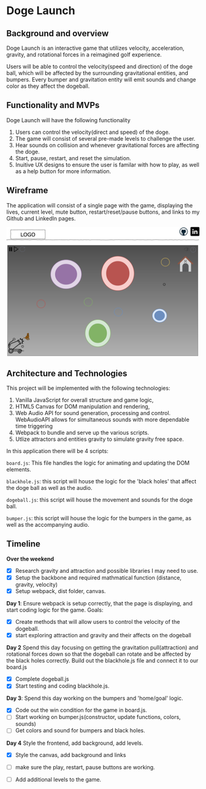 # Doge Launch

## Background and overview
Doge Launch is an interactive game that utilizes velocity, acceleration, gravity, and rotational forces in a reimagined golf experience.  

Users will be able to control the velocity(speed and direction) of the doge ball, which will be affected by the surrounding gravitational entities, and bumpers.  Every bumper and gravitation entity will emit sounds and change color as they affect the dogeball.  

## Functionality and MVPs
Doge Launch will have the following functionality
1. Users can control the velocity(direct and speed) of the doge.
2. The game will consist of several pre-made levels to challenge the user.
3. Hear sounds on collision and whenever gravitational forces are affecting the doge.
4. Start, pause, restart, and reset the simulation.
5. Inuitive UX designs to ensure the user is familar with how to play, as well as a help button for more information.  

## Wireframe
The application will consist of a single page with the game, displaying the lives, current level, mute button, restart/reset/pause buttons, and links to my Github and LinkedIn pages.  

![wire-frame](assets/images/wireframe.png)


## Architecture and Technologies
This project will be implemented with the following technologies:

1. Vanilla JavaScript for overall structure and game logic,
2. HTML5 Canvas for DOM manipulation and rendering,
3. Web Audio API for sound generation, processing and control. WebAudioAPI allows for simultaneous sounds with more dependable time triggering
4. Webpack to bundle and serve up the various scripts.
5. Utlize attractors and entities gravity to simulate gravity free space. 

In this application there will be 4 scripts: 

``board.js``: This file handles the logic for animating and updating the DOM elements.

```blackhole.js```: this script will house the logic for the 'black holes' that affect the doge ball as well as the audio.

```dogeball.js```: this script will house the movement and sounds for the doge ball.

```bumper.js```: this script will house the logic for the bumpers in the game, as well as the accompanying audio.

## Timeline

**Over the weekend**
- [x] Research gravity and attraction and possible libraries I may need to use.
- [x] Setup the backbone and required mathmatical function (distance, gravity, velocity)
- [x] Setup webpack, dist folder, canvas.

**Day 1**: Ensure webpack is setup correctly, that the page is displaying, and start coding logic for the game.  Goals:
- [x] Create methods that will allow users to control the velocity of the dogeball.
- [x] start exploring attraction and gravity and their affects on the dogeball

**Day 2** Spend this day focusing on getting the gravitation pull(attraction) and rotational forces down so that the dogeball can rotate and be affected by the black holes correctly. Build out the blackhole.js file and connect it to our board.js
- [x] Complete dogeball.js
- [x] Start testing and coding blackhole.js.

**Day 3**: Spend this day working on the bumpers and 'home/goal' logic.  
- [x] Code out the win condition for the game in board.js.
- [ ] Start working on bumper.js(constructor, update functions, colors, sounds)
- [ ] Get colors and sound for bumpers and black holes. 

**Day 4** Style the frontend, add background, add levels.
- [x] Style the canvas, add background and links
- [ ] make sure the play, restart, pause buttons are working.
- [ ] Add additional levels to the game.


